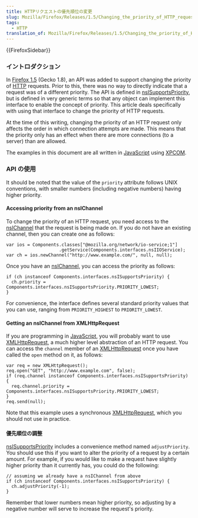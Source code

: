 ```yaml
---
title: HTTPリクエストの優先順位の変更
slug: Mozilla/Firefox/Releases/1.5/Changing_the_priority_of_HTTP_requests
tags:
  - HTTP
translation_of: Mozilla/Firefox/Releases/1.5/Changing_the_priority_of_HTTP_requests
---
```

{{FirefoxSidebar}}

### イントロダクション

In [Firefox 1.5](/ja/Firefox_1.5_for_developers "en/Firefox_1.5_for_developers") (Gecko 1.8), an API was added to support changing the priority of [HTTP](/ja/HTTP "en/HTTP") requests. Prior to this, there was no way to directly indicate that a request was of a different priority. The API is defined in [nsISupportsPriority](/ja/nsISupportsPriority "en/nsISupportsPriority"), but is defined in very generic terms so that any object can implement this interface to enable the concept of priority. This article deals specifically with using that interface to change the priority of HTTP requests.

At the time of this writing, changing the priority of an HTTP request only affects the order in which connection attempts are made. This means that the priority only has an effect when there are more connections (to a server) than are allowed.

The examples in this document are all written in [JavaScript](/ja/JavaScript "en/JavaScript") using [XPCOM](/ja/XPCOM "en/XPCOM").

### API の使用

It should be noted that the value of the `priority` attribute follows UNIX conventions, with smaller numbers (including negative numbers) having higher priority.

#### Accessing priority from an nsIChannel

To change the priority of an HTTP request, you need access to the [nsIChannel](/ja/XPCOM_Interface_Reference/nsIChannel "en/XPCOM_Interface_Reference/nsIChannel") that the request is being made on. If you do not have an existing channel, then you can create one as follows:

```
var ios = Components.classes["@mozilla.org/network/io-service;1"]
                    .getService(Components.interfaces.nsIIOService);
var ch = ios.newChannel("http://www.example.com/", null, null);
```

Once you have an [nsIChannel](/ja/XPCOM_Interface_Reference/nsIChannel "en/XPCOM_Interface_Reference/nsIChannel"), you can access the priority as follows:

```
if (ch instanceof Components.interfaces.nsISupportsPriority) {
  ch.priority = Components.interfaces.nsISupportsPriority.PRIORITY_LOWEST;
}
```

For convenience, the interface defines several standard priority values that you can use, ranging from `PRIORITY_HIGHEST` to `PRIORITY_LOWEST`.

#### Getting an nsIChannel from XMLHttpRequest

If you are programming in [JavaScript](/ja/JavaScript "en/JavaScript"), you will probably want to use [XMLHttpRequest](/ja/XMLHttpRequest "en/XMLHttpRequest"), a much higher level abstraction of an HTTP request. You can access the `channel` member of an [XMLHttpRequest](/ja/XMLHttpRequest "en/XMLHttpRequest") once you have called the `open` method on it, as follows:

```
var req = new XMLHttpRequest();
req.open("GET", "http://www.example.com", false);
if (req.channel instanceof Components.interfaces.nsISupportsPriority) {
  req.channel.priority = Components.interfaces.nsISupportsPriority.PRIORITY_LOWEST;
}
req.send(null);
```

Note that this example uses a synchronous [XMLHttpRequest](/ja/XMLHttpRequest "en/XMLHttpRequest"), which you should not use in practice.

#### 優先順位の調整

[nsISupportsPriority](/ja/nsISupportsPriority#adjustPriority "en/nsISupportsPriority#adjustPriority") includes a convenience method named `adjustPriority`. You should use this if you want to alter the priority of a request by a certain amount. For example, if you would like to make a request have slightly higher priority than it currently has, you could do the following:

```
// assuming we already have a nsIChannel from above
if (ch instanceof Components.interfaces.nsISupportsPriority) {
  ch.adjustPriority(-1);
}
```

Remember that lower numbers mean higher priority, so adjusting by a negative number will serve to increase the request's priority.
